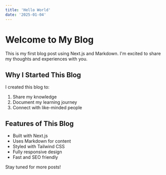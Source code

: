 ```yaml
---
title: 'Hello World'
date: '2025-01-04'
---
```


# Welcome to My Blog

This is my first blog post using Next.js and Markdown. I'm excited to share my thoughts and experiences with you.

## Why I Started This Blog

I created this blog to:
1. Share my knowledge
2. Document my learning journey
3. Connect with like-minded people

## Features of This Blog

- Built with Next.js
- Uses Markdown for content
- Styled with Tailwind CSS
- Fully responsive design
- Fast and SEO friendly

Stay tuned for more posts!
